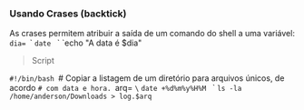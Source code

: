 ### Usando Crases (backtick)
As crases permitem atribuir a saída de um comando do shell a uma variável:
`dia= `\` `date` ` `\`
`echo "A data é $dia"

> Script

`#!/bin/bash
`# Copiar a listagem de um diretório para arquivos únicos, de acordo
`# com data e hora.
`arq= `\` `date +%d%m%y%H%M` ` `\`
`ls -la /home/anderson/Downloads > log.$arq`
